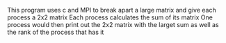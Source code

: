 This program uses c and MPI to break apart a large matrix and give each process a 2x2 matrix
Each process calculates the sum of its matrix 
One process would then print out the 2x2 matrix with the larget sum as well as the rank of the process that has it
